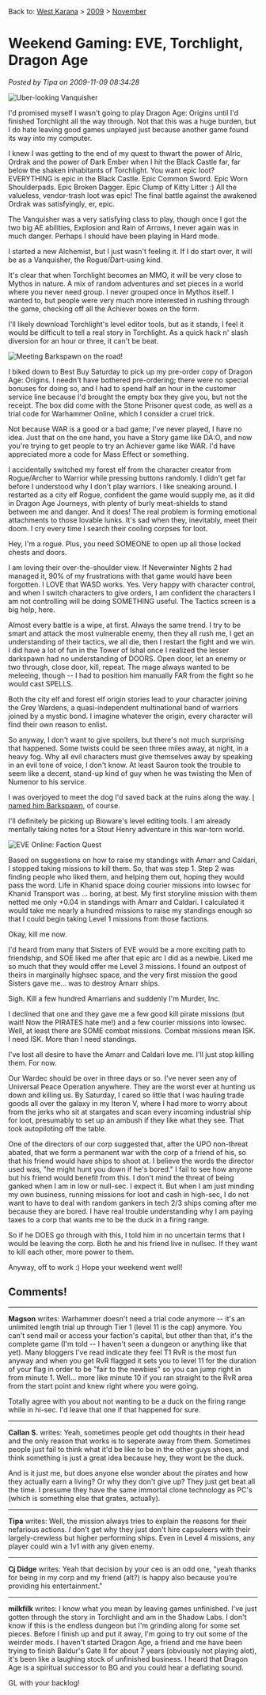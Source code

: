 Back to: [West Karana](/posts/westkarana.md) > [2009](/posts/2009/westkarana.md) > [November](./westkarana.md)
# Weekend Gaming: EVE, Torchlight, Dragon Age

*Posted by Tipa on 2009-11-09 08:34:28*

![Uber-looking Vanquisher](../../../uploads/2009/11/Torchlight-2009-11-08-12-49-04-88.jpg "Uber-looking Vanquisher")

I'd promised myself I wasn't going to play Dragon Age: Origins until I'd finished Torchlight all the way through. Not that this was a huge burden, but I do hate leaving good games unplayed just because another game found its way into my computer.

I knew I was getting to the end of my quest to thwart the power of Alric, Ordrak and the power of Dark Ember when I hit the Black Castle far, far below the shaken inhabitants of Torchlight. You want epic loot? EVERYTHING is epic in the Black Castle. Epic Common Sword. Epic Worn Shoulderpads. Epic Broken Dagger. Epic Clump of Kitty Litter :) All the valueless, vendor-trash loot was epic! The final battle against the awakened Ordrak was satisfyingly, er, epic.

The Vanquisher was a very satisfying class to play, though once I got the two big AE abilities, Explosion and Rain of Arrows, I never again was in much danger. Perhaps I should have been playing in Hard mode.

I started a new Alchemist, but I just wasn't feeling it. If I do start over, it will be as a Vanquisher, the Rogue/Dart-using kind.

It's clear that when Torchlight becomes an MMO, it will be very close to Mythos in nature. A mix of random adventures and set pieces in a world where you never need group. I never grouped once in Mythos itself. I wanted to, but people were very much more interested in rushing through the game, checking off all the Achiever boxes on the form.

I'll likely download Torchlight's level editor tools, but as it stands, I feel it would be difficult to tell a real story in Torchlight. As a quick hack n' slash diversion for an hour or three, it can't be beat.

![Meeting Barkspawn on the road!](../../../uploads/2009/11/Tipa1_630.jpg "Meeting Barkspawn on the road!")

I biked down to Best Buy Saturday to pick up my pre-order copy of Dragon Age: Origins. I needn't have bothered pre-ordering; there were no special bonuses for doing so, and I had to spend half an hour in the customer service line because I'd brought the empty box they give you, but not the receipt. The box did come with the Stone Prisoner quest code, as well as a trial code for Warhammer Online, which I consider a cruel trick.

Not because WAR is a good or a bad game; I've never played, I have no idea. Just that on the one hand, you have a Story game like DA:O, and now you're trying to get people to try an Achiever game like WAR. I'd have appreciated more a code for Mass Effect or something.

I accidentally switched my forest elf from the character creator from Rogue/Archer to Warrior while pressing buttons randomly. I didn't get far before I understood why I don't play warriors. I like sneaking around. I restarted as a city elf Rogue, confident the game would supply me, as it did in Dragon Age Journeys, with plenty of burly meat-shields to stand between me and danger. And it does! The real problem is forming emotional attachments to those lovable lunks. It's sad when they, inevitably, meet their doom. I cry every time I search their cooling corpses for loot.

Hey, I'm a rogue. Plus, you need SOMEONE to open up all those locked chests and doors.

I am loving their over-the-shoulder view. If Neverwinter Nights 2 had managed it, 90% of my frustrations with that game would have been forgotten. I LOVE that WASD works. Yes. Very happy with character control, and when I switch characters to give orders, I am confident the characters I am not controlling will be doing SOMETHING useful. The Tactics screen is a big help, here.

Almost every battle is a wipe, at first. Always the same trend. I try to be smart and attack the most vulnerable enemy, then they all rush me, I get an understanding of their tactics, we all die, then I restart the fight and we win. I did have a lot of fun in the Tower of Ishal once I realized the lesser darkspawn had no understanding of DOORS. Open door, let an enemy or two through, close door, kill, repeat. The mage always wanted to be meleeing, though -- I had to position him manually FAR from the fight so he would cast SPELLS.

Both the city elf and forest elf origin stories lead to your character joining the Grey Wardens, a quasi-independent multinational band of warriors joined by a mystic bond. I imagine whatever the origin, every character will find their own reason to enlist.

So anyway, I don't want to give spoilers, but there's not much surprising that happened. Some twists could be seen three miles away, at night, in a heavy fog. Why all evil characters must give themselves away by speaking in an evil tone of voice, I don't know. At least Sauron took the trouble to seem like a decent, stand-up kind of guy when he was twisting the Men of Numenor to his service.

I was overjoyed to meet the dog I'd saved back at the ruins along the way. [I named him Barkspawn](http://www.penny-arcade.com/comic/2009/11/6/), of course.

I'll definitely be picking up Bioware's level editing tools. I am already mentally taking notes for a Stout Henry adventure in this war-torn world.

![EVE Online: Faction Quest](../../../uploads/2009/11/ExeFile-2009-11-03-22-50-35-46.jpg "EVE Online: Faction Quest")

Based on suggestions on how to raise my standings with Amarr and Caldari, I stopped taking missions to kill them. So, that was step 1. Step 2 was finding people who liked them, and helping them out, hoping they would pass the word. Life in Khanid space doing courier missions into lowsec for Khanid Transport was ... boring, at best. My first storyline mission with them netted me only +0.04 in standings with Amarr and Caldari. I calculated it would take me nearly a hundred missions to raise my standings enough so that I could begin taking Level 1 missions from those factions.

Okay, kill me now.

I'd heard from many that Sisters of EVE would be a more exciting path to friendship, and SOE liked me after that epic arc I did as a newbie. Liked me so much that they would offer me Level 3 missions. I found an outpost of theirs in marginally highsec space, and the very first mission the good Sisters gave me... was to destroy Amarr ships.

Sigh. Kill a few hundred Amarrians and suddenly I'm Murder, Inc. 

I declined that one and they gave me a few good kill pirate missions (but wait! Now the PIRATES hate me!) and a few courier missions into lowsec. Well, at least there are SOME combat missions. Combat missions mean ISK. I need ISK. More than I need standings.

I've lost all desire to have the Amarr and Caldari love me. I'll just stop killing them. For now.

Our Wardec should be over in three days or so. I've never seen any of Universal Peace Operation anywhere. They are the worst ever at hunting us down and killing us. By Saturday, I cared so little that I was hauling trade goods all over the galaxy in my Iteron V, where I had more to worry about from the jerks who sit at stargates and scan every incoming industrial ship for loot, presumably to set up an ambush if they like what they see. That took autopiloting off the table.

One of the directors of our corp suggested that, after the UPO non-threat abated, that we form a permanent war with the corp of a friend of his, so that his friend would have ships to shoot at. I believe the words the director used was, "he might hunt you down if he's bored." I fail to see how anyone but his friend would benefit from this. I don't mind the threat of being ganked when I am in low or null-sec. I expect it. But when I am just minding my own business, running missions for loot and cash in high-sec, I do not want to have to deal with random gankers in tech 2/3 ships coming after me because they are bored. I have real trouble understanding why I am paying taxes to a corp that wants me to be the duck in a firing range.

So if he DOES go through with this, I told him in no uncertain terms that I would be leaving the corp. Both he and his friend live in nullsec. If they want to kill each other, more power to them.

Anyway, off to work :) Hope your weekend went well!

## Comments!

---

**Magson** writes: Warhammer doesn't need a trial code anymore -- it's an unlimited length trial up through Tier 1 (level 11 is the cap) anymore. You can't send mail or access your faction's capital, but other than that, it's the complete game (I'm told -- I haven't seen a dungeon or anything like that yet). Many bloggers I've read indicate they feel T1 RvR is the most fun anyway and when you get RvR flagged it sets you to level 11 for the duration of your flag in order to be "fair to the newbies" so you can jump right in from minute 1. Well... more like minute 10 if you ran straight to the RvR area from the start point and knew right where you were going.

Totally agree with you about not wanting to be a duck on the firing range while in hi-sec. I'd leave that one if that happened for sure.

---

**Callan S.** writes: Yeah, sometimes people get odd thoughts in their head and the only reason that works is to seperate away from them. Sometimes people just fail to think what it'd be like to be in the other guys shoes, and think something is just a great idea because hey, they wont be the duck.

And is it just me, but does anyone else wonder about the pirates and how they actually earn a living? Or why they don't give up? They just get beat all the time. I presume they have the same immortal clone technology as PC's (which is something else that grates, actually).

---

**Tipa** writes: Well, the mission always tries to explain the reasons for their nefarious actions. *I* don't get why they just don't hire capsuleers with their largely-crewless but higher performing ships. Even in Level 4 missions, any player could win a 1v1 with any given enemy.

---

**Cj Didge** writes: Yeah that decision by your ceo is an odd one, "yeah thanks for being in my corp and my friend (alt?) is happy also because you’re providing his entertainment."

---

**milkfilk** writes: I know what you mean by leaving games unfinished. I've just gotten through the story in Torchlight and am in the Shadow Labs. I don't know if this is the endless dungeon but I'm grinding along for some set pieces. Before I finish up and put it away, I'm going to try out some of the weirder mods. I haven't started Dragon Age, a friend and me have been trying to finish Baldur's Gate II for about 7 years (obviously not playing alot), it's been like a laughing stock of unfinished business. I heard that Dragon Age is a spiritual successor to BG and you could hear a deflating sound.

GL with your backlog!

